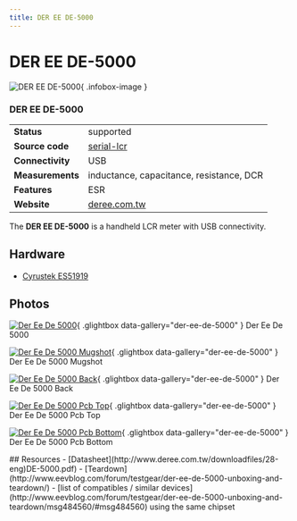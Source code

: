 ```yaml
---
title: DER EE DE-5000
---
```


# DER EE DE-5000

<div class="infobox" markdown>

![DER EE DE-5000](./img/DER_EE_DE-5000.png){ .infobox-image }

### DER EE DE-5000

| | |
|---|---|
| **Status** | supported |
| **Source code** | [serial-lcr](https://github.com/OpenTraceLab/OpenTraceCapture/tree/main/src/hardware/serial-lcr) |
| **Connectivity** | USB |
| **Measurements** | inductance, capacitance, resistance, DCR |
| **Features** | ESR |
| **Website** | [deree.com.tw](http://www.deree.com.tw/de-5000.html) |

</div>

The **DER EE DE-5000** is a handheld LCR meter with USB connectivity.

## Hardware
- [Cyrustek ES51919](https://sigrok.org/wiki/Multimeter_ICs/Cyrustek_ES51919)

## Photos

<div class="photo-grid" markdown>

[![Der Ee De 5000](./img/DER_EE_DE-5000.png)](./img/DER_EE_DE-5000.png "Der Ee De 5000"){ .glightbox data-gallery="der-ee-de-5000" }
<span class="caption">Der Ee De 5000</span>

[![Der Ee De 5000 Mugshot](./img/Der_ee_de-5000_mugshot.png)](./img/Der_ee_de-5000_mugshot.png "Der Ee De 5000 Mugshot"){ .glightbox data-gallery="der-ee-de-5000" }
<span class="caption">Der Ee De 5000 Mugshot</span>

[![Der Ee De 5000 Back](./img/DER_EE_DE-5000_back.png)](./img/DER_EE_DE-5000_back.png "Der Ee De 5000 Back"){ .glightbox data-gallery="der-ee-de-5000" }
<span class="caption">Der Ee De 5000 Back</span>

[![Der Ee De 5000 Pcb Top](./img/DER_EE_DE-5000_PCB_top.png)](./img/DER_EE_DE-5000_PCB_top.png "Der Ee De 5000 Pcb Top"){ .glightbox data-gallery="der-ee-de-5000" }
<span class="caption">Der Ee De 5000 Pcb Top</span>

[![Der Ee De 5000 Pcb Bottom](./img/DER_EE_DE-5000_PCB_bottom.png)](./img/DER_EE_DE-5000_PCB_bottom.png "Der Ee De 5000 Pcb Bottom"){ .glightbox data-gallery="der-ee-de-5000" }
<span class="caption">Der Ee De 5000 Pcb Bottom</span>

</div>
## Resources
- [Datasheet](http://www.deree.com.tw/downloadfiles/28-eng)DE-5000.pdf)
- [Teardown](http://www.eevblog.com/forum/testgear/der-ee-de-5000-unboxing-and-teardown/)
- [list of compatibles / similar devices](http://www.eevblog.com/forum/testgear/der-ee-de-5000-unboxing-and-teardown/msg484560/#msg484560) using the same chipset

